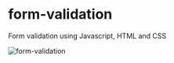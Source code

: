 # form-validation
Form validation using Javascript, HTML and CSS

![form-validation](https://user-images.githubusercontent.com/60483392/191116739-c5ad19d4-1971-4b42-ae38-59fa79952fa0.gif)
